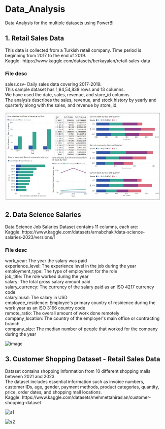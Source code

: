 # Data_Analysis

Data Analysis for the multiple datasets using PowerBI

## 1. Retail Sales Data
<div>This data is collected from a Turkish retail company. Time period is beginning from 2017 to the end of 2019.</div>
<div>Kaggle- https://www.kaggle.com/datasets/berkayalan/retail-sales-data </div>

### File desc
<div>sales.csv- Daily sales data covering 2017-2019.</div>
<div>This sample dataset has 1,94,54,838 rows and 13 columns.</div>
<div>We have used the date, sales, revenue, and store_id columns.</div>
<div>The analysis describes the sales, revenue, and stock history by yearly and quarterly along with the sales, and revenue by store_id.</div>

![sales](https://github.com/AvantiBuche/Data_Analysis/blob/c63cb604eb30a71ccd9891afc1b45cbc6f6faa87/sales.JPG)

###

## 2. Data Science Salaries

<div>Data Science Job Salaries Dataset contains 11 columns, each are:</div>
<div>Kaggle: https://www.kaggle.com/datasets/arnabchaki/data-science-salaries-2023/versions/1</div>

### File desc
<div>work_year: The year the salary was paid</div>
<div>experience_level: The experience level in the job during the year</div>
<div>employment_type: The type of employment for the role</div>
<div>job_title: The role worked during the year</div>
<div>salary: The total gross salary amount paid</div>
<div>salary_currency: The currency of the salary paid as an ISO 4217 currency code</div>
<div>salaryinusd: The salary in USD</div>
<div>employee_residence: Employee's primary country of residence during the work year as an ISO 3166 country code</div>
<div>remote_ratio: The overall amount of work done remotely</div>
<div>company_location: The country of the employer's main office or contracting branch</div>
<div>company_size: The median number of people that worked for the company during the year</div>

![image](https://github.com/AvantiBuche/Data_Analysis/assets/127451991/b778683a-a1fc-4f29-b943-a9e57db28b0a)

###

## 3. Customer Shopping Dataset - Retail Sales Data

<div>Dataset contains shopping information from 10 different shopping malls between 2021 and 2023.</div>
<div>The dataset includes essential information such as invoice numbers, customer IDs, age, gender, payment methods, product categories, quantity, price, order dates, and shopping mall locations.</div>
<div>Kaggle: https://www.kaggle.com/datasets/mehmettahiraslan/customer-shopping-dataset</div>

![s1](https://github.com/AvantiBuche/Data_Analysis/assets/127451991/52a34905-a016-441e-a449-1177f631f202)


![s2](https://github.com/AvantiBuche/Data_Analysis/assets/127451991/e817d5ca-c842-4d94-bfae-c0f80d738a47)

###

